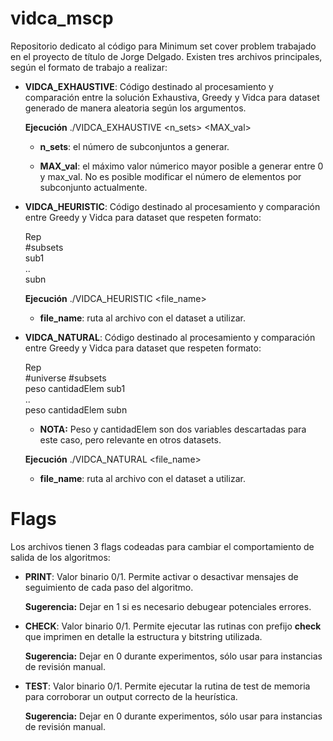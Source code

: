 # vidca_mscp
Repositorio dedicato al código para Minimum set cover problem trabajado en el proyecto de título de Jorge Delgado.
Existen tres archivos principales, según el formato de trabajo a realizar:

- **VIDCA_EXHAUSTIVE**: Código destinado al procesamiento y comparación entre la solución Exhaustiva, Greedy y Vidca para dataset generado de manera aleatoria según los argumentos.

  	**Ejecución**
./VIDCA_EXHAUSTIVE  <n_sets> <MAX_val>

  - **n_sets**: el número de subconjuntos a generar.

  - **MAX_val**: el máximo valor númerico mayor posible a generar entre 0 y max_val. 
  No es posible modificar el número de elementos por subconjunto actualmente.
  
- **VIDCA_HEURISTIC**: Código destinado al procesamiento y comparación entre Greedy y Vidca para dataset que respeten formato:
    
    Rep\
    #subsets\
    sub1\
    ..\
    subn

  	**Ejecución**
./VIDCA_HEURISTIC  <file_name>

  - **file_name**: ruta al archivo con el dataset a utilizar.

- **VIDCA_NATURAL**: Código destinado al procesamiento y comparación entre Greedy y Vidca para dataset que respeten formato:
    
    Rep\
    #universe #subsets\
    peso cantidadElem sub1\
    ..\
    peso cantidadElem subn

    - **NOTA:** Peso y cantidadElem son dos variables descartadas para este caso, pero relevante en otros datasets.
  	
    **Ejecución**
./VIDCA_NATURAL <file_name>

  - **file_name**: ruta al archivo con el dataset a utilizar.

# Flags 

Los archivos tienen 3 flags codeadas para cambiar el comportamiento de salida de los algoritmos:
- **PRINT**: Valor binario 0/1. Permite activar o desactivar mensajes de seguimiento de cada paso del algoritmo.
  	
    **Sugerencia:** Dejar en 1 si es necesario debugear potenciales errores.

- **CHECK**: Valor binario 0/1. Permite ejecutar las rutinas con prefijo **check** que imprimen en detalle la estructura y bitstring utilizada.

    **Sugerencia:** Dejar en 0 durante experimentos, sólo usar para instancias de revisión manual.

- **TEST**: Valor binario 0/1. Permite ejecutar la rutina de test de memoria para corroborar un output correcto de la heurística.

    **Sugerencia:** Dejar en 0 durante experimentos, sólo usar para instancias de revisión manual.